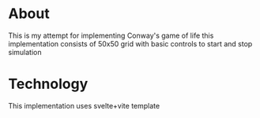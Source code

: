# About

This is my attempt for implementing Conway's game of life
this implementation consists of 50x50 grid with basic controls to start and stop simulation

# Technology

This implementation uses svelte+vite template
